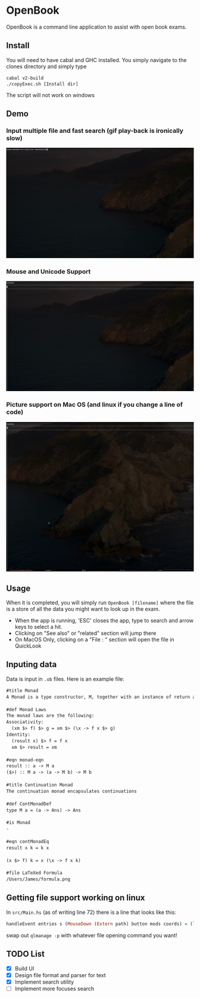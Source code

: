 # OpenBook
OpenBook is a command line application to assist with open book exams.

## Install
You will need to have cabal and GHC installed. You simply navigate to the clones directory and simply type
```
cabal v2-build
./copyExec.sh [Install dir]
```
The script will not work on windows

## Demo
### Input multiple file and fast search (gif play-back is ironically slow)
![Search Demo](Demo1.gif)
### Mouse and Unicode Support
![Mouse Demo](Demo2.gif)
### Picture support on Mac OS (and linux if you change a line of code)
![Pics Demo](Demo3.gif)

## Usage
When it is completed, you will simply run `OpenBook [filename]` where the file is
a store of all the data you might want to look up in the exam.

- When the app is running, 'ESC' closes the app, type to search and arrow keys to select a hit.
- Clicking on "See also" or "related" section will jump there
- On MacOS Only, clicking on a "File : " section will open the file in QuickLook

## Inputing data
Data is input in `.ob` files. Here is an example file:
```md
#title Monad
A Monad is a type constructor, M, together with an instance of return and bind

#def Monad Laws
The monad laws are the following:
Associativity:
  (xm $> f) $> g = xm $> (\x -> f x $> g)
Identity:
  (result x) $> f = f x
  xm $> result = xm

#eqn monad-eqn
result :: a -> M a
($>) :: M a -> (a -> M b) -> M b

#title Continuation Monad
The continuation monad encapsulates continuations

#def ContMonadDef
type M a = (a -> Ans) -> Ans

#is Monad
-

#eqn contMonadEq
result x k = k x 

(x $> f) k = x (\x -> f x k)

#file LaTeXed Formula
/Users/James/formula.png
```

## Getting file support working on linux
In `src/Main.hs` (as of writing line 72) there is a line that looks like this:
```haskell
handleEvent entries s (MouseDown (Extern path) button mods coords) = (liftIO $ spawnCommand ("qlmanage -p " ++ path ++ " >& /dev/null")) >> continue s
```
swap out `qlmanage -p` with whatever file opening command you want!

## TODO List
- [X] Build UI
- [X] Design file format and parser for text
- [X] Implement search utility
- [ ] Implement more focuses search
